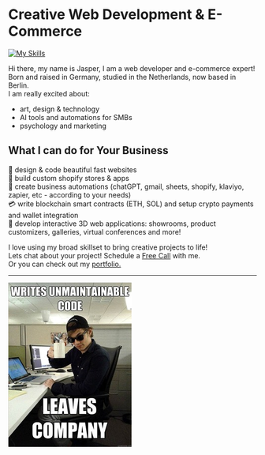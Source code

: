 # Creative Web Development & E-Commerce
[![My Skills](https://skillicons.dev/icons?i=js,threejs,react,nextjs,p5js,blender,figma,ps,mongodb,r,solidity)](https://skillicons.dev)

Hi there, my name is Jasper, I am a web developer and e-commerce expert!  
Born and raised in Germany, studied in the Netherlands, now based in Berlin.  
I am really excited about:

- art, design & technology
- AI tools and automations for SMBs
- psychology and marketing
  
## What I can do for Your Business 
  
  🎨 design & code beautiful fast websites   
  🤑 build custom shopify stores & apps    
  🤖 create business automations (chatGPT, gmail, sheets, shopify, klaviyo, zapier, etc - according to your needs)     
  💳 write blockchain smart contracts (ETH, SOL) and setup crypto payments and wallet integration    
  📝 develop interactive 3D web applications: showrooms, product customizers, galleries, virtual conferences and more!

I love using my broad skillset to bring creative projects to life!   
Lets chat about your project! Schedule a [Free Call](https://dankylabs.com/contact) with me.  
Or you can check out my [portfolio.](https://dankylabs.com)  

---
![programmer humor](code.jpg)
